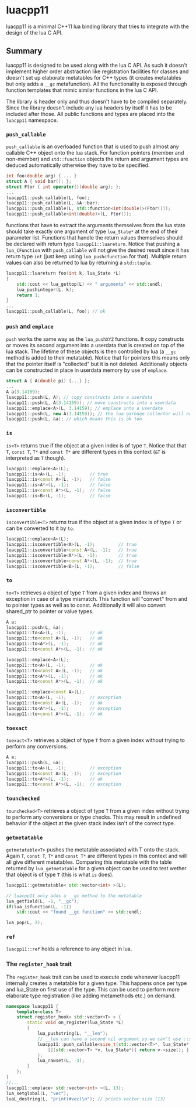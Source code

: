 # luacpp11

luacpp11 is a minimal C++11 lua binding library that tries to integrate with the
design of the lua C API.

## Summary

luacpp11 is designed to be used along with the lua C API. As such it doesn't
implement higher order abstraction like registration facilities for classes and
doesn't set up elaborate metatables for C++ types (it creates metatables but
only adds a `__gc` metafunction). All the functionality is exposed through
function templates that mimic similar functions in the lua C API.

The library is header only and thus doesn't have to be compiled separately.
Since the library doesn't include any lua headers by itself it has to be
included after those. All public functions and types are placed into the
`luacpp11` namespace.

### `push_callable`

`push_callable` is an overloaded function that is used to push almost any
callable C++ object onto the lua stack. For function pointers (member and
non-member) and `std::function` objects the return and argument types are
deduced automatically otherwise they have to be specified.

```c++
int foo(double arg) { ... }
struct A { void bar(); };
struct Ftor { int operator()(double arg); };
...
luacpp11::push_callable(L, foo);
luacpp11::push_callable(L, &A::bar);
luacpp11::push_callable(L, std::function<int(double)>(Ftor()));
luacpp11::push_callable<int(double)>(L, Ftor());
```

functions that have to extract the arguments themselves from the lua state
should take exactly one argument of type `lua_State*` at the end of their
parameter list. Functions that handle the return values themselves should be
declared with return type `luacpp11::luareturn`. Notice that pushing a
`lua_CFunction` with `push_callable` will not give the desired result since it
has return type `int` (just  keep using `lua_pushcfunction` for that).
Multiple return values can also be returned to lua by returning a `std::tuple`.
```c++
luacpp11::luareturn foo(int k, lua_State *L)
{
    std::cout << lua_gettop(L) << " arguments" << std::endl;
    lua_pushinteger(L, k);
    return 1;
}
...
luacpp11::push_callable(L, foo); // ok
```

### `push` and `emplace`
`push` works the same way as the `lua_pushXYZ` functions. It copy constructs
or moves its second argument into a userdata that is created on top of the lua
stack. The lifetime of these objects is then controlled by lua (a `__gc` method
is added to their metatable). Notice that for pointers this means only that the
pointer itself is "collected" but it is not deleted.
Additionally objects can be constructed in place in userdata memory by use of
`emplace`.

```c++
struct A { A(double pi) {...} };
...
A a(3.14159);
luacpp11::push(L, A); // copy constructs into a userdata
luacpp11::push(L, A(3.14159)); // move constructs into a userdata
luacpp11::emplace<A>(L, 3.14159); // emplace into a userdata
luacpp11::push(L, new A(3.14159)); // the lua garbage collector will not delete this!
luacpp11::push(L, &a); // which means this is ok too
```

### `is`
`is<T>` returns true if the object at a given index is of type `T`. Notice that
that `T`, `const T`, `T*` and `const T*` are different types in this context
(`&T` is interpreted as `T` though).

```c++
luacpp11::emplace<A>(L);
luacpp11::is<A>(L, -1);         // true
luacpp11::is<const A>(L, -1);   // false
luacpp11::is<A*>(L, -1);        // false
luacpp11::is<const A*>(L, -1);  // false
luacpp11::is<B>(L, -1);         // false
```

### `isconvertible`
`isconvertible<T>` returns true if the object at a given index is of type `T` or
can be converted to it by `to`.

```c++
luacpp11::emplace<A>(L);
luacpp11::isconvertible<A>(L, -1);         // true
luacpp11::isconvertible<const A>(L, -1);   // true
luacpp11::isconvertible<A*>(L, -1);        // true
luacpp11::isconvertible<const A*>(L, -1);  // true
luacpp11::isconvertible<B>(L, -1);         // false
```

### `to`
`to<T>` retrieves a object of type `T` from a given index and throws an exception
in case of a type mismatch. This function will "convert" from and to pointer
types as well as to const. Additionally it will also convert shared_ptr to pointer
or value types.

```c++
A a;
luacpp11::push(L, &a);
luacpp11::to<A>(L, -1);         // ok
luacpp11::to<const A>(L, -1);   // ok
luacpp11::to<A*>(L, -1);        // ok
luacpp11::to<const A*>(L, -1);  // ok

luacpp11::emplace<A>(L);
luacpp11::to<A>(L, -1);         // ok
luacpp11::to<const A>(L, -1);   // ok
luacpp11::to<A*>(L, -1);        // ok
luacpp11::to<const A*>(L, -1);  // ok

luacpp11::emplace<const A>(L);
luacpp11::to<A>(L, -1);         // exception
luacpp11::to<const A>(L, -1);   // ok
luacpp11::to<A*>(L, -1);        // exception
luacpp11::to<const A*>(L, -1);  // ok
```

### `toexact`
`toexact<T>` retrieves a object of type `T` from a given index without trying to
perform any conversions.

```c++
A a;
luacpp11::push(L, &a);
luacpp11::to<A>(L, -1);         // exception
luacpp11::to<const A>(L, -1);   // exception
luacpp11::to<A*>(L, -1);        // ok
luacpp11::to<const A*>(L, -1);  // exception
```

### `tounchecked`
`tounchecked<T>` retrieves a object of type `T` from a given index without
trying to perform any conversions or type checks. This may result in  undefined
behavior if the object at the given stack index isn't of the correct type.


### `getmetatable`
`getmetatable<T>` pushes the metatable associated with T onto the stack. Again
`T`, `const T`, `T*` and `const T*` are different types in this context and will
all give different metatables. Comparing this metatable with the table returned
by `lua_getmetatable` for a given object can be used to test wether that object
is of type `T` (this is what `is` does).

```c++
luacpp11::getmetatable< std::vector<int> >(L);

// luacpp11 only adds a __gc method to the metatable
lua_getfield(L, -1, "__gc");
if(lua_isfunction(L, -1))
    std::cout << "found __gc function" << std::endl;

lua_pop(L, 2);
```

### `ref`

`luacpp11::ref` holds a reference to any object in lua. 

### The `register_hook` trait

The `register_hook` trait can be used to execute code whenever luacpp11 internally
creates a metatable for a given type. This happens once per type and lua_State
on first use of the type. This can be used to perform more elaborate type
registration (like adding metamethods etc.) on demand.

```c++
namespace luacpp11 {
    template<class T>
    struct register_hook< std::vector<T> > {
        static void on_register(lua_State *L)
        {
            lua_pushstring(L, "__len");
            // __len can have a second nil argument so we can't use ::size directly
            luacpp11::push_callable<size_t(std::vector<T>*, lua_State*)>(L,
                [](std::vector<T> *v, lua_State*){ return v->size(); }
            );
            lua_rawset(L, -3);
        }
    };
}
//...
luacpp11::emplace< std::vector<int> >(L, 13);
lua_setglobal(L, "vec");
luaL_dostring(L, "print(#vec)\n"); // prints vector size (13)

```


